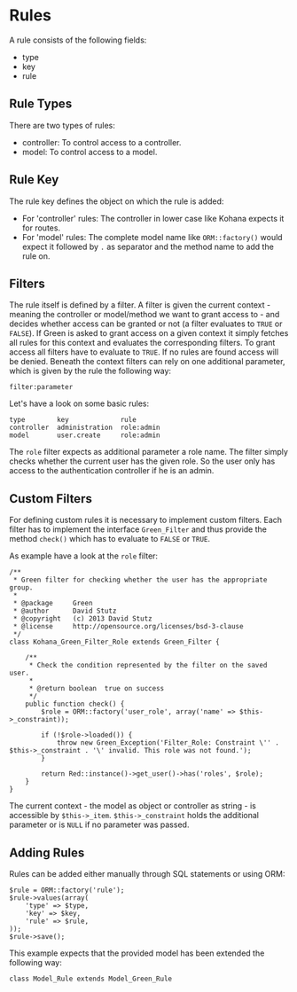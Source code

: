 # Rules

A rule consists of the following fields:

* type
* key
* rule

## Rule Types

There are two types of rules:

* controller: To control access to a controller.
* model: To control access to a model.

## Rule Key

The rule key defines the object on which the rule is added:

* For 'controller' rules: The controller in lower case like Kohana expects it for routes.
* For 'model' rules: The complete model name like `ORM::factory()` would expect it followed by `.` as separator and the method name to add the rule on.

## Filters

The rule itself is defined by a filter. A filter is given the current context - meaning the controller or model/method we want to grant access to - and decides whether access can be granted or not (a filter evaluates to `TRUE` or `FALSE`). If Green is asked to grant access on a given context it simply fetches all rules for this context and evaluates the corresponding filters. To grant access all filters have to evaluate to `TRUE`. If no rules are found access will be denied. Beneath the context filters can rely on one additional parameter, which is given by the rule the following way:

    filter:parameter

Let's have a look on some basic rules:

    type        key             rule
    controller  administration  role:admin
    model       user.create     role:admin

The `role` filter expects as additional parameter a role name. The filter simply checks whether the current user has the given role. So the user only has access to the authentication controller if he is an admin.

## Custom Filters

For defining custom rules it is necessary to implement custom filters. Each filter has to implement the interface `Green_Filter` and thus provide the method `check()` which has to evaluate to `FALSE` or `TRUE`.

As example have a look at the `role` filter:

    /**
     * Green filter for checking whether the user has the appropriate group.
     *
     * @package     Green
     * @author      David Stutz
     * @copyright   (c) 2013 David Stutz
     * @license     http://opensource.org/licenses/bsd-3-clause
     */
    class Kohana_Green_Filter_Role extends Green_Filter {

        /**
         * Check the condition represented by the filter on the saved user.
         * 
         * @return boolean  true on success
         */
        public function check() {
            $role = ORM::factory('user_role', array('name' => $this->_constraint));

            if (!$role->loaded()) {
                throw new Green_Exception('Filter_Role: Constraint \'' . $this->_constraint . '\' invalid. This role was not found.');
            }

            return Red::instance()->get_user()->has('roles', $role);
        }
    }

The current context  - the model as object or controller as string - is accessible by `$this->_item`. `$this->_constraint` holds the additional parameter or is `NULL` if no parameter was passed.

## Adding Rules

Rules can be added either manually through SQL statements or using ORM:

	$rule = ORM::factory('rule');
	$rule->values(array(
		'type' => $type,
		'key' => $key,
		'rule' => $rule,
	));
	$rule->save();

This example expects that the provided model has been extended the following way:

	class Model_Rule extends Model_Green_Rule